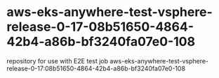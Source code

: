 # aws-eks-anywhere-test-vsphere-release-0-17-08b51650-4864-42b4-a86b-bf3240fa07e0-108
repository for use with E2E test job aws-eks-anywhere-test-vsphere-release-0-17:08b51650-4864-42b4-a86b-bf3240fa07e0-108
